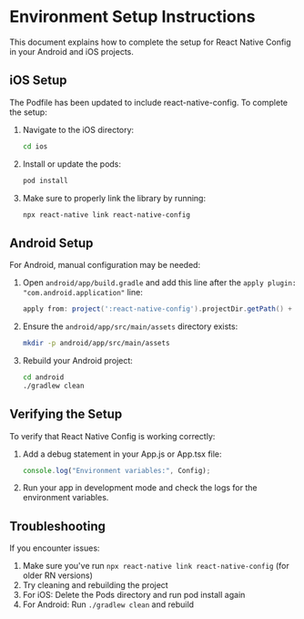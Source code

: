 # Environment Setup Instructions

This document explains how to complete the setup for React Native Config in your Android and iOS projects.

## iOS Setup

The Podfile has been updated to include react-native-config. To complete the setup:

1. Navigate to the iOS directory:

   ```bash
   cd ios
   ```

2. Install or update the pods:

   ```bash
   pod install
   ```

3. Make sure to properly link the library by running:
   ```bash
   npx react-native link react-native-config
   ```

## Android Setup

For Android, manual configuration may be needed:

1. Open `android/app/build.gradle` and add this line after the `apply plugin: "com.android.application"` line:

   ```gradle
   apply from: project(':react-native-config').projectDir.getPath() + '/dotenv.gradle'
   ```

2. Ensure the `android/app/src/main/assets` directory exists:

   ```bash
   mkdir -p android/app/src/main/assets
   ```

3. Rebuild your Android project:
   ```bash
   cd android
   ./gradlew clean
   ```

## Verifying the Setup

To verify that React Native Config is working correctly:

1. Add a debug statement in your App.js or App.tsx file:

   ```javascript
   console.log("Environment variables:", Config);
   ```

2. Run your app in development mode and check the logs for the environment variables.

## Troubleshooting

If you encounter issues:

1. Make sure you've run `npx react-native link react-native-config` (for older RN versions)
2. Try cleaning and rebuilding the project
3. For iOS: Delete the Pods directory and run pod install again
4. For Android: Run `./gradlew clean` and rebuild
